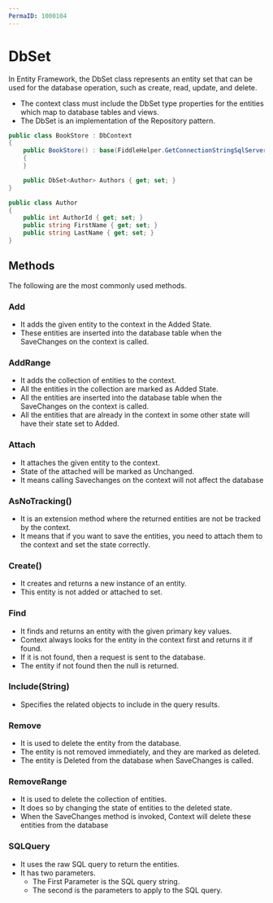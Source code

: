 ```yaml
---
PermaID: 1000104
---
```


# DbSet

In Entity Framework, the DbSet class represents an entity set that can be used for the database operation, such as create, read, update, and delete.

 - The context class must include the DbSet type properties for the entities which map to database tables and views.
 - The DbSet is an implementation of the Repository pattern.

```csharp
public class BookStore : DbContext
{
    public BookStore() : base(FiddleHelper.GetConnectionStringSqlServer())
    {
    }

    public DbSet<Author> Authors { get; set; }
}

public class Author
{
    public int AuthorId { get; set; }
    public string FirstName { get; set; }
    public string LastName { get; set; }
}
```

## Methods

The following are the most commonly used methods.
 
### Add

 - It adds the given entity to the context in the Added State. 
 - These entities are inserted into the database table when the SaveChanges on the context is called.

### AddRange

 - It adds the collection of entities to the context. 
 - All the entities in the collection are marked as Added State. 
 - All the entities are inserted into the database table when the SaveChanges on the context is called.
 - All the entities that are already in the context in some other state will have their state set to Added.

### Attach

 - It attaches the given entity to the context. 
 - State of the attached will be marked as Unchanged. 
 - It means calling Savechanges on the context will not affect the database

### AsNoTracking()

 - It is an extension method where the returned entities are not be tracked by the context. 
 - It means that if you want to save the entities, you need to attach them to the context and set the state correctly.

### Create()

 - It creates and returns a new instance of an entity. 
 - This entity is not added or attached to set.

### Find

 - It finds and returns an entity with the given primary key values. 
 - Context always looks for the entity in the context first and returns it if found. 
 - If it is not found, then a request is sent to the database. 
 - The entity if not found then the null is returned.

### Include(String)

 - Specifies the related objects to include in the query results.

### Remove

 - It is used to delete the entity from the database. 
 - The entity is not removed immediately, and they are marked as deleted. 
 - The entity is Deleted from the database when SaveChanges is called.

### RemoveRange

 - It is used to delete the collection of entities. 
 - It does so by changing the state of entities to the deleted state. 
 - When the SaveChanges method is invoked, Context will delete these entities from the database

### SQLQuery

 - It uses the raw SQL query to return the entities. 
 - It has two parameters. 
   - The First Parameter is the SQL query string. 
   - The second is the parameters to apply to the SQL query.